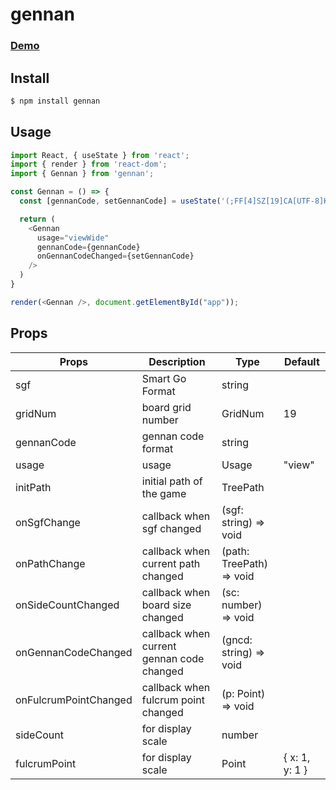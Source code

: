 # gennan

### [Demo](https://harutofujihara.github.io/gennan/)

## Install
```sh
$ npm install gennan
```

## Usage
```js
import React, { useState } from 'react';
import { render } from 'react-dom';
import { Gennan } from 'gennan';

const Gennan = () => {
  const [gennanCode, setGennanCode] = useState('(;FF[4]SZ[19]CA[UTF-8]KM[6.5]),0,1:1,19')

  return (
    <Gennan
      usage="viewWide"
      gennanCode={gennanCode}
      onGennanCodeChanged={setGennanCode}
    />
  )
}

render(<Gennan />, document.getElementById("app"));
```

## Props
| Props            | Description                                             | Type                                        | Default |
|------------------|---------------------------------------------------------|---------------------------------------------|---------|
| sgf | Smart Go Format | string | |
| gridNum | board grid number | GridNum | 19 |
| gennanCode         | gennan code format                                              | string               |         | |
| usage | usage | Usage | "view" |
| initPath | initial path of the game | TreePath | |
| onSgfChange | callback when sgf changed | (sgf: string) => void | |
| onPathChange | callback when current path changed | (path: TreePath) => void | |
| onSideCountChanged | callback when board size changed | (sc: number) => void | |
| onGennanCodeChanged | callback when current gennan code changed                | (gncd: string) => void                                            |    | |
| onFulcrumPointChanged | callback when fulcrum point changed | (p: Point) => void | |
| sideCount | for display scale | number | |
| fulcrumPoint | for display scale | Point | { x: 1, y: 1 } |
